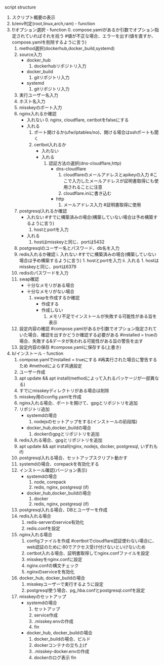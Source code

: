 script structure

1. スクリプト概要の表示
2. b/env判定(root,linux,arch,ram) - function
3. f/オプション選択 - function
    0. compose.yamlがあるか引数でオプション指定されていればそれを拾う #値が不正な場合、エラーを出す(値を直すか、compose.yamlを削除するように言う)
    1. method選択(dockerhub,docker_build,systemd)
    2. source入力
        - docker_hub
            1. dockerhubリポジトリ入力
        - docker_build
            1. gitリポジトリ入力
        - systemd
            1. gitリポジトリ入力
    3. 実行ユーザー名入力
    4. ホスト名入力
    5. misskeyのポート入力
    6. nginx入れるか確認
        - 入れない
            0. nginx, cloudflare, certbotをfalseにする
        - 入れる
            1. ポート開けるか(ufw/iptables/no)、開ける場合はsshポートも聞く
            2. certbot入れるか
                - 入れない
                - 入れる
                    1. 認証方法の選択(dns-cloudflare,http)
                        - dns-cloudflare
                            1. cloudflareのメールアドレスとapikeyの入力 #ここで入力したメールアドレスが証明書取得にも使用されることに注意
                            2. cloudflare.iniに書き込む
                        - http
                            1. メールアドレス入力 #証明書取得に使用
    7. postgresql入れるか確認
        - 入れない #すでに構築済みの場合(構築していない場合は予め構築するように言う)
            1. hostとportを入力
        - 入れる
            1. hostはmisskeyと同じ、portは5432
    8. postgresqlのユーザー名とパスワード、db名を入力
    9. redis入れるか確認
        i. 入れない #すでに構築済みの場合(構築していない場合は予め構築するように言う)
            1. hostとportを入力
        ii. 入れる
            1. hostはmisskeyと同じ、portは6379
    10. redisのパスワードを入力
    11. swap確認
        - 十分なメモリがある場合
        - 十分なメモリがない場合
            1. swapを作成するか確認
                - 作成する
                - 作成しない
                    1. メモリ不足でインストールが失敗する可能性がある旨を表示
    12. 設定内容の確認 #compose.yamlがあるか引数でオプション指定されていた場合、確認を出すかどうか確認する必要がある #installed = trueの場合、失敗する&データが失われる可能性がある旨の警告を出す
    13. 設定内容の保存 #compose.yamlに保存する(上書き)
4. b/インストール - function
    1. compose.yamlでinstalled = trueにする #再実行された場合に警告するため
    #methodによらず共通設定
    2. ユーザー作成
    3. apt update && apt install(methodによって入れるパッケージが一部異なる)
    4. すでにmisskeyディレクトリがある場合は削除
    5. misskey用のconfig.yamlを作成
    6. nginx入れる場合、ポートを開けて、gpgとリポジトリを追加
    7. リポジトリ追加
        - systemdの場合
            1. nodejsのセットアップをする(インストールの前段階)
        - docker_hub,docker_buildの場合
            1. dockerのgpgとリポジトリを追加
    8. redis入れる場合、gpgとリポジトリを追加
    9. apt update && apt install(nginx, nodejs, docker, postgresql, いずれもif)
    10. postgresql入れる場合、セットアップスクリプト動かす
    10. systemdの場合、corepackを有効化する
    11. インストール確認(バージョン表示)
        - systemdの場合
            1. node, corepack
            2. redis, nginx, postgresql (if)
        - docker_hub,docker_buildの場合
            1. docker
            2. redis, nginx, postgresql (if)
    11. postgresql入れる場合、DBとユーザーを作成
    12. redis入れる場合
        1. redis-serverのservice有効化
        2. redis.confを設定
    13. nginx入れる場合
        1. configファイルを作成 #certbotでcloudflare認証使わない場合に、web認証のために:80でアクセス受け付けないといけないため
        2. certbot入れる場合、証明書取得してnginx.confファイルを設定
        3. misskeyをnginx.confに設定
        4. nginx.confの構文チェック
        5. nginxのserviceを有効化
    14. docker_hub, docker_buildの場合
        1. misskeyユーザーで実行するように設定
        2. postgresql使う場合、pg_hba.confとpostgresql.confを設定
    15. misskeyのセットアップ
        - systemdの場合
            1. セットアップ
            2. service作成
            3. .misskey.envの作成
            4. fin
        - docker_hub, docker_buildの場合
            1. docker_buildの場合、ビルド
            2. dockerコンテナの立ち上げ
            3. .misskey-docker.envの作成
            4. dockerのログ表示
fin